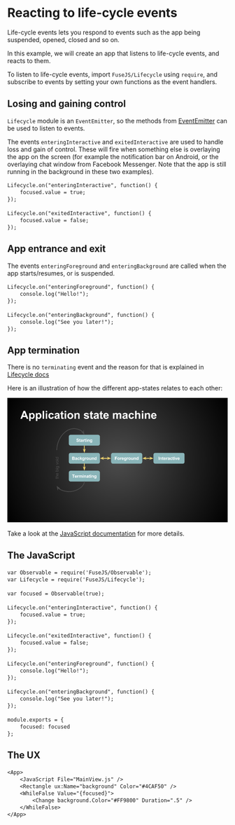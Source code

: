 # Reacting to life-cycle events

Life-cycle events lets you respond to events such as the app being suspended, opened, closed and so on.

In this example, we will create an app that listens to life-cycle events, and reacts to them.

To listen to life-cycle events, import `FuseJS/Lifecycle` using `require`, and subscribe to events by setting your own functions as the event handlers.

## Losing and gaining control

`Lifecycle` module is an `EventEmitter`, so the methods from [EventEmitter](https://www.fusetools.com/docs/fusejs/eventemitter) can be used to listen to events.

The events `enteringInteractive` and `exitedInteractive` are used to handle loss and gain of control. These will fire when something else is overlaying the app on the screen (for example the notification bar on Android, or the overlaying chat window from Facebook Messenger. Note that the app is still running in the background in these two examples).

```
Lifecycle.on("enteringInteractive", function() {
    focused.value = true;
});

Lifecycle.on("exitedInteractive", function() {
    focused.value = false;
});
```

## App entrance and exit

The events `enteringForeground` and `enteringBackground` are called when the app starts/resumes, or is suspended.

```
Lifecycle.on("enteringForeground", function() {
    console.log("Hello!");
});

Lifecycle.on("enteringBackground", function() {
    console.log("See you later!");
});
```

## App termination

There is no `terminating` event and the reason for that is explained in [Lifecycle docs](https://www.fusetools.com/docs/fusejs/lifecycle#no-code-terminating-code-event)


Here is an illustration of how the different app-states relates to each other:

![illustration](UnoApplicationLifecycle.png)

Take a look at the [JavaScript documentation](https://www.fusetools.com/docs/fusejs/lifecycle) for more details.

## The JavaScript

```
var Observable = require('FuseJS/Observable');
var Lifecycle = require('FuseJS/Lifecycle');

var focused = Observable(true);

Lifecycle.on("enteringInteractive", function() {
    focused.value = true;
});

Lifecycle.on("exitedInteractive", function() {
    focused.value = false;
});

Lifecycle.on("enteringForeground", function() {
    console.log("Hello!");
});

Lifecycle.on("enteringBackground", function() {
    console.log("See you later!");
});

module.exports = {
    focused: focused
};
```

## The UX

```
<App>
    <JavaScript File="MainView.js" />
    <Rectangle ux:Name="background" Color="#4CAF50" />
    <WhileFalse Value="{focused}">
        <Change background.Color="#FF9800" Duration=".5" />
    </WhileFalse>
</App>
```
